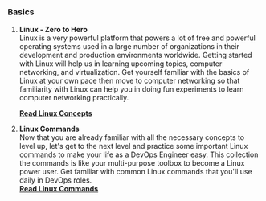 ### Basics

1. **Linux - Zero to Hero**  
   Linux is a very powerful platform that powers a lot of free and powerful operating systems used in a large number of organizations in their development and production environments        worldwide. Getting started with Linux will help us in learning upcoming topics, computer networking, and virtualization. Get yourself familiar with the basics of Linux at your own        pace then move to computer networking so that familiarity with Linux can help you in doing fun experiments to learn computer networking practically.

   [**Read Linux Concepts**](linux-concepts.md)

2. **Linux Commands**  
   Now that you are already familiar with all the necessary concepts to level up, let's get to the next level and practice some important Linux commands to make your life as a DevOps        Engineer easy. This collection the commands is like your multi-purpose toolbox to become a Linux power user. Get familiar with common Linux commands that you'll use daily in DevOps        roles.  
   [**Read Linux Commands**](linux-commands.md)
